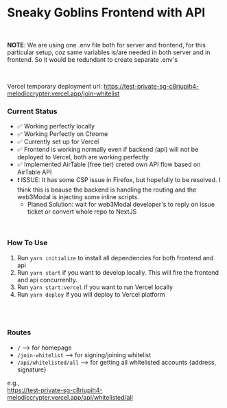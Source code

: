 # Sneaky Goblins Frontend with API

<br />

**NOTE**: We are using one .env file both for server and frontend, for this particular setup, coz same variables is/are needed in both server and in frontend. So it would be redundant to create separate .env's

<br />

Vercel temporary deployment url: https://test-private-sg-c8riupih4-melodiccrypter.vercel.app/join-whitelist

### Current Status

- ✅ Working perfectly locally
- ✅ Working Perfectly on Chrome
- ✅ Currently set up for Vercel
- ✅ Frontend is working normally even if backend (api) will not be deployed to Vercel, both are working perfectly
- ✅ Implemented AirTable (free tier) creted own API flow based on AirTable API
- ❗️ ISSUE: It has some CSP issue in Firefox, but hopefully to be resolved. I think this is beause the backend is handling the routing and the web3Modal is injecting some inline scripts.
  - Planed Solution: wait for web3Modal developer's to reply on issue ticket or convert whole repo to NextJS
  
<br />

### How To Use
1. Run ```yarn initialize``` to install all dependencies for both frontend and api 
2. Run ```yarn start``` if you want to develop locally. This will fire the frontend and api concurrenlty.
3. Run ```yarn start:vercel``` if you want to run Vercel locally
4. Run ```yarn deploy``` if you will deploy to Vercel platform

<br />



<br />

### Routes
- `/` --> for homepage
- `/join-whitelist` --> for signing/joining whitelist
- `/api/whitelisted/all` --> for getting all whitelisted accounts {address, signature}

e.g.,
<br />
https://test-private-sg-c8riupih4-melodiccrypter.vercel.app/api/whitelisted/all
